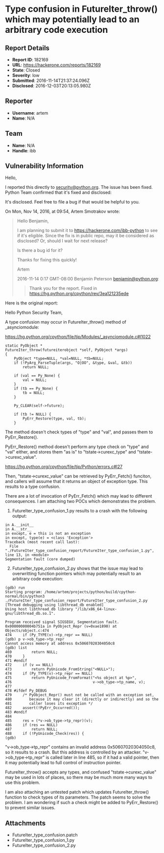 # Type confusion in FutureIter_throw() which may potentially lead to an arbitrary code execution

## Report Details
- **Report ID**: 182169
- **URL**: https://hackerone.com/reports/182169
- **State**: Closed
- **Severity**: low
- **Submitted**: 2016-11-14T21:37:24.096Z
- **Disclosed**: 2016-12-03T20:13:05.980Z

## Reporter
- **Username**: artem
- **Name**: N/A

## Team
- **Name**: N/A
- **Handle**: ibb

## Vulnerability Information
Hello,

I reported this directly to security@python.org. The issue has been fixed. Python Team confirmed that it's fixed and disclosed:

It's disclosed. Feel free to file a bug if that would be helpful to you. 



On Mon, Nov 14, 2016, at 09:54, Artem Smotrakov wrote:
> Hello Benjamin,
>
> I am planning to submit it to https://hackerone.com/ibb-python to see if
> it's eligible. Since the fix is in public repo, may it be considered as
> disclosed? Or, should I wait for next release?
>
> Is there a bug id for it?
>
> Thanks for fixing this quickly!
>
> Artem
>
> 2016-11-14 0:17 GMT-08:00 Benjamin Peterson <benjamin@python.org>:
>
> > Thank you for the report. Fixed in
> > https://hg.python.org/cpython/rev/3ea121235ede


Here is the original report:




Hello Python Security Team,

A type confusion may occur in FutureIter_throw() method of _asynciomodule:

https://hg.python.org/cpython/file/tip/Modules/_asynciomodule.c#l1022

```
static PyObject *
FutureIter_throw(futureiterobject *self, PyObject *args)
{
    PyObject *type=NULL, *val=NULL, *tb=NULL;
    if (!PyArg_ParseTuple(args, "O|OO", &type, &val, &tb))
        return NULL;

    if (val == Py_None) {
        val = NULL;
    }
    if (tb == Py_None) {
        tb = NULL;
    }

    Py_CLEAR(self->future);

    if (tb != NULL) {
        PyErr_Restore(type, val, tb);
    }
```

The method doesn't check types of "type" and "val", and passes them to PyErr_Restore().

PyErr_Restore() method doesn't perform any type check on "type" and "val" either,
and stores them "as is" to "tstate->curexc_type" and "tstate->curexc_value".

https://hg.python.org/cpython/file/tip/Python/errors.c#l27

Then, "tstate->curexc_value" can be retrieved by PyErr_Fetch() funciton,
and callers will assume that it returns an object of exception type.
This results to a type confusion.

There are a lot of invocation of PyErr_Fetch() which may lead to different consequences.
I am attaching two POCs which demonstrates the problem.

1. FutureIter_type_confusion_1.py results to a crash with the following output:

```
in A.__init__
in A.__str__
in except, e = this is not an exception
in except, type(e) = <class 'Exception'>
Traceback (most recent call last):
  File "./FutureIter_type_confusion_report/FutureIter_type_confusion_1.py", line 13, in <module>
Segmentation fault (core dumped)
```

2. FutureIter_type_confusion_2.py shows that the issue may lead to overwritting function pointers
which may potentially result to an arbitrary code execution:

```
(gdb) run
Starting program: /home/artem/projects/python/build/cpython-normal/bin/python3 ./FutureIter_type_confusion_report/FutureIter_type_confusion_2.py
[Thread debugging using libthread_db enabled]
Using host libthread_db library "/lib/x86_64-linux-gnu/libthread_db.so.1".

Program received signal SIGSEGV, Segmentation fault.
0x00000000004b751a in PyObject_Repr (v=0xae1890) at Objects/object.c:474
474	    if (Py_TYPE(v)->tp_repr == NULL)
(gdb) p v->ob_type->tp_repr
Cannot access memory at address 0x50607020304050c8
(gdb) list
469	        return NULL;
470	    }
471	#endif
472	    if (v == NULL)
473	        return PyUnicode_FromString("<NULL>");
474	    if (Py_TYPE(v)->tp_repr == NULL)
475	        return PyUnicode_FromFormat("<%s object at %p>",
476	                                    v->ob_type->tp_name, v);
477
478	#ifdef Py_DEBUG
479	    /* PyObject_Repr() must not be called with an exception set,
480	       because it may clear it (directly or indirectly) and so the
481	       caller loses its exception */
482	    assert(!PyErr_Occurred());
483	#endif
484
485	    res = (*v->ob_type->tp_repr)(v);
486	    if (res == NULL)
487	        return NULL;
488	    if (!PyUnicode_Check(res)) {
(gdb)
```

"v->ob_type->tp_repr" contains an invalid address 0x50607020304050c8, so it results to a crash.
But this address is controlled by an attacker.
"v->ob_type->tp_repr" is called later in line 485, so if it had a valid pointer,
then it may potentially lead to full control of instruction pointer.


FutureIter_throw() accepts any types, and confused "tstate->curexc_value" may be used in lots of places,
so there may be much more many ways to use this problem.

I am also attaching an untested patch which updates FutureIter_throw() function to check types of its parameters.
The patch seems to solve the problem. I am wondering if such a check might be added to PyErr_Restore() to prevent similar issues.

## Attachments
- FutureIter_type_confusion.patch
- FutureIter_type_confusion_1.py
- FutureIter_type_confusion_2.py

